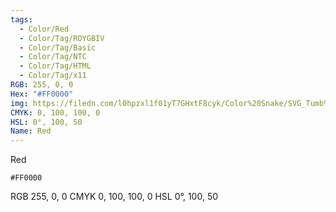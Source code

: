 ```yaml
---
tags:
  - Color/Red
  - Color/Tag/ROYGBIV
  - Color/Tag/Basic
  - Color/Tag/NTC
  - Color/Tag/HTML
  - Color/Tag/x11
RGB: 255, 0, 0
Hex: "#FF0000"
img: https://filedn.com/l0hpzxl1f01yT7GHxtF8cyk/Color%20Snake/SVG_Tumb%20Mass%20No%20Name/FF0000.svg
CMYK: 0, 100, 100, 0
HSL: 0°, 100, 50
Name: Red
---
```

Red
```palette
#FF0000
```
RGB 255, 0, 0
CMYK	0, 100, 100, 0
HSL	0°, 100, 50